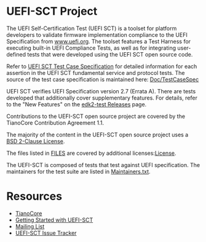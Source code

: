 # UEFI-SCT Project

The UEFI Self-Certification Test (UEFI SCT) is a toolset
for platform developers to validate firmware implementation
compliance to the UEFI Specification from www.uefi.org.
The toolset features a Test Harness for executing
built-in UEFI Compliance Tests, as well as for integrating
user-defined tests that were developed using the
UEFI SCT open source code.

Refer to [UEFI SCT Test Case Specification](https://uefi-sct-testcasespec.readthedocs.io/en/latest/) for detailed information for each assertion in the UEFI SCT fundamental service and protocol tests.
The source of the test case specification is maintained here: [Doc/TestCaseSpec](Doc/TestCaseSpec)

UEFI SCT verifies UEFI Specification version 2.7 (Errata A).
There are tests developed that additionally cover supplementary features. For details, refer to the "New Features" on the [edk2-test Releases](https://github.com/tianocore/edk2-test/releases) page.

Contributions to the UEFI-SCT open source project are covered by the
TianoCore Contribution Agreement 1.1.

The majority of the content in the UEFI-SCT open source project uses a
[BSD 2-Clause License](License.txt).

The files listed in [FILES](FILES)
are covered by additional licenses:[License](License.txt).

The UEFI-SCT is composed of tests that test against UEFI specification.
The maintainers for the test suite
are listed in [Maintainers.txt](Maintainers.txt).

# Resources
* [TianoCore](http://www.tianocore.org)
* [Getting Started with UEFI-SCT](https://github.com/tianocore/tianocore.github.io/wiki/UEFI-SCT)
* [Mailing List](mailto:devel@edk2.groups.io?subject=[edk2-test])
* [UEFI-SCT Issue Tracker](https://github.com/tianocore/edk2-test/issues)
